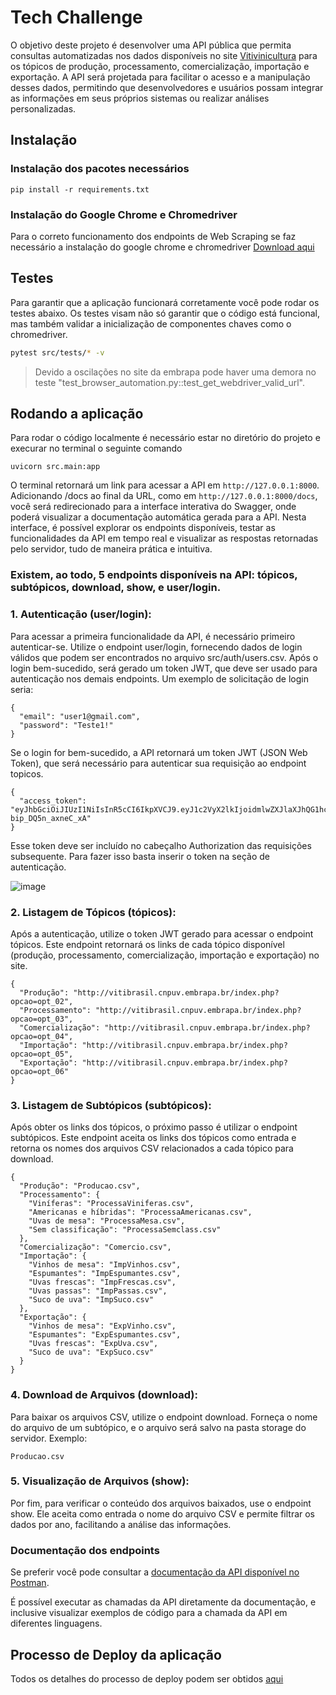 # Tech Challenge

O objetivo deste projeto é desenvolver uma API pública que permita consultas automatizadas nos dados disponíveis no site [Vitivinicultura](http://vitibrasil.cnpuv.embrapa.br/index.php?opcao=opt_01) para os tópicos de produção, processamento, comercialização, importação e exportação. A API será projetada para facilitar o acesso e a manipulação desses dados, permitindo que desenvolvedores e usuários possam integrar as informações em seus próprios sistemas ou realizar análises personalizadas.

## Instalação

### Instalação dos pacotes necessários

```
pip install -r requirements.txt
```

### Instalação do Google Chrome e Chromedriver

Para o correto funcionamento dos endpoints de Web Scraping se faz necessário a instalação do google chrome e chromedriver
[Download aqui](https://googlechromelabs.github.io/chrome-for-testing/)

## Testes

Para garantir que a aplicação funcionará corretamente você pode rodar os testes abaixo. Os testes visam não só garantir que o código está funcional, mas também validar a inicialização de componentes chaves como o chromedriver.

```bash
pytest src/tests/* -v
```

> Devido a oscilações no site da embrapa pode haver uma demora no teste "test_browser_automation.py::test_get_webdriver_valid_url".

## Rodando a aplicação

Para rodar o código localmente é necessário estar no diretório do projeto e execurar no terminal o seguinte comando

```
uvicorn src.main:app
```

O terminal retornará um link para acessar a API em `http://127.0.0.1:8000`. Adicionando /docs ao final da URL, como em `http://127.0.0.1:8000/docs`, você será redirecionado para a interface interativa do Swagger, onde poderá visualizar a documentação automática gerada para a API. Nesta interface, é possível explorar os endpoints disponíveis, testar as funcionalidades da API em tempo real e visualizar as respostas retornadas pelo servidor, tudo de maneira prática e intuitiva.

### Existem, ao todo, 5 endpoints disponíveis na API: tópicos, subtópicos, download, show, e user/login.

### 1. Autenticação (user/login):

Para acessar a primeira funcionalidade da API, é necessário primeiro autenticar-se. Utilize o endpoint user/login, fornecendo dados de login válidos que podem ser encontrados no arquivo src/auth/users.csv. Após o login bem-sucedido, será gerado um token JWT, que deve ser usado para autenticação nos demais endpoints.
Um exemplo de solicitação de login seria:

```
{
  "email": "user1@gmail.com",
  "password": "Teste1!"
}
```

Se o login for bem-sucedido, a API retornará um token JWT (JSON Web Token), que será necessário para autenticar sua requisição ao endpoint topicos.

```
{
  "access_token": "eyJhbGciOiJIUzI1NiIsInR5cCI6IkpXVCJ9.eyJ1c2VyX2lkIjoidmlwZXJlaXJhQG1hcGZyZS5jb20uYnIiLCJleHBpcmVzIjoxNzIzMzI4MzM0LjY3MDkyMjh9.LLNb_dudDWBt34_PUswUn4C4q-bip_DQ5n_axneC_xA"
}
```

Esse token deve ser incluído no cabeçalho Authorization das requisições subsequente. Para fazer isso basta inserir o token na seção de autenticação.

![image](https://github.com/user-attachments/assets/a56d7fdd-aed7-4b19-9d98-1f5129211602)

### 2. Listagem de Tópicos (tópicos):

Após a autenticação, utilize o token JWT gerado para acessar o endpoint tópicos. Este endpoint retornará os links de cada tópico disponível (produção, processamento, comercialização, importação e exportação) no site.

```
{
  "Produção": "http://vitibrasil.cnpuv.embrapa.br/index.php?opcao=opt_02",
  "Processamento": "http://vitibrasil.cnpuv.embrapa.br/index.php?opcao=opt_03",
  "Comercialização": "http://vitibrasil.cnpuv.embrapa.br/index.php?opcao=opt_04",
  "Importação": "http://vitibrasil.cnpuv.embrapa.br/index.php?opcao=opt_05",
  "Exportação": "http://vitibrasil.cnpuv.embrapa.br/index.php?opcao=opt_06"
}
```

### 3. Listagem de Subtópicos (subtópicos):

Após obter os links dos tópicos, o próximo passo é utilizar o endpoint subtópicos. Este endpoint aceita os links dos tópicos como entrada e retorna os nomes dos arquivos CSV relacionados a cada tópico para download.

```
{
  "Produção": "Producao.csv",
  "Processamento": {
    "Viníferas": "ProcessaViniferas.csv",
    "Americanas e híbridas": "ProcessaAmericanas.csv",
    "Uvas de mesa": "ProcessaMesa.csv",
    "Sem classificação": "ProcessaSemclass.csv"
  },
  "Comercialização": "Comercio.csv",
  "Importação": {
    "Vinhos de mesa": "ImpVinhos.csv",
    "Espumantes": "ImpEspumantes.csv",
    "Uvas frescas": "ImpFrescas.csv",
    "Uvas passas": "ImpPassas.csv",
    "Suco de uva": "ImpSuco.csv"
  },
  "Exportação": {
    "Vinhos de mesa": "ExpVinho.csv",
    "Espumantes": "ExpEspumantes.csv",
    "Uvas frescas": "ExpUva.csv",
    "Suco de uva": "ExpSuco.csv"
  }
}
```

### 4. Download de Arquivos (download):

Para baixar os arquivos CSV, utilize o endpoint download. Forneça o nome do arquivo de um subtópico, e o arquivo será salvo na pasta storage do servidor.
Exemplo:

```
Producao.csv
```

### 5. Visualização de Arquivos (show):

Por fim, para verificar o conteúdo dos arquivos baixados, use o endpoint show. Ele aceita como entrada o nome do arquivo CSV e permite filtrar os dados por ano, facilitando a análise das informações.

### Documentação dos endpoints

Se preferir você pode consultar a [documentação da API disponível no Postman](https://documenter.getpostman.com/view/35378763/2sA3kd9ww1).

É possível executar as chamadas da API diretamente da documentação, e inclusive visualizar exemplos de código para a chamada da API em diferentes linguagens.

## Processo de Deploy da aplicação

Todos os detalhes do processo de deploy podem ser obtidos [aqui](deploy_documentation.md)
